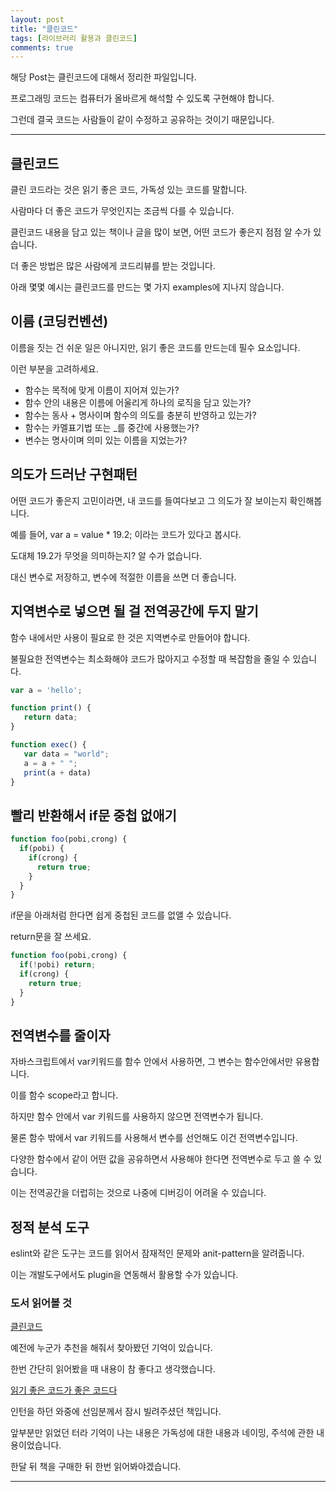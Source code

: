 ```yaml
---
layout: post
title: "클린코드"
tags: [라이브러리 활용과 클린코드]
comments: true
---
```

 
해당 Post는 클린코드에 대해서 정리한 파일입니다.

프로그래밍 코드는 컴퓨터가 올바르게 해석할 수 있도록 구현해야 합니다.

그런데 결국 코드는 사람들이 같이 수정하고 공유하는 것이기 때문입니다.

---

## 클린코드

클린 코드라는 것은 읽기 좋은 코드, 가독성 있는 코드를 말합니다.

사람마다 더 좋은 코드가 무엇인지는 조금씩 다를 수 있습니다.

클린코드 내용을 담고 있는 책이나 글을 많이 보면, 어떤 코드가 좋은지 점점 알 수가 있습니다.

더 좋은 방법은 많은 사람에게 코드리뷰를 받는 것입니다.

아래 몇몇 예시는 클린코드를 만드는 몇 가지 examples에 지나지 않습니다.


## 이름 (코딩컨벤션)

이름을 짓는 건 쉬운 일은 아니지만, 읽기 좋은 코드를 만드는데 필수 요소입니다.

이런 부분을 고려하세요.

* 함수는 목적에 맞게 이름이 지어져 있는가?
* 함수 안의 내용은 이름에 어울리게 하나의 로직을 담고 있는가?
* 함수는 동사 + 명사이며 함수의 의도를 충분히 반영하고 있는가?
* 함수는 카멜표기법 또는 _를 중간에 사용했는가?
* 변수는 명사이며 의미 있는 이름을 지었는가?
 

## 의도가 드러난 구현패턴

어떤 코드가 좋은지 고민이라면, 내 코드를 들여다보고 그 의도가 잘 보이는지 확인해봅니다.

예를 들어, var a = value * 19.2; 이라는 코드가 있다고 봅시다.

도대체 19.2가 무엇을 의미하는지? 알 수가 없습니다.

대신 변수로 저장하고, 변수에 적절한 이름을 쓰면 더 좋습니다.

## 지역변수로 넣으면 될 걸 전역공간에 두지 말기

함수 내에서만 사용이 필요로 한 것은 지역변수로 만들어야 합니다.

불필요한 전역변수는 최소화해야 코드가 많아지고 수정할 때 복잡함을 줄일 수 있습니다.

```js
var a = 'hello';

function print() {
   return data;
}

function exec() {
   var data = "world";
   a = a + " ";
   print(a + data)
}
```

## 빨리 반환해서 if문 중첩 없애기

```js
function foo(pobi,crong) {
  if(pobi) { 
    if(crong) {
      return true;
    }
  }
}
```
if문을 아래처럼 한다면 쉽게 중첩된 코드를 없앨 수 있습니다.

return문을 잘 쓰세요.
```js
function foo(pobi,crong) {
  if(!pobi) return;
  if(crong) {
    return true;
  }
}
```
## 전역변수를 줄이자

자바스크립트에서 var키워드를 함수 안에서 사용하면, 그 변수는 함수안에서만 유용합니다.

이를 함수 scope라고 합니다.

하지만 함수 안에서 var 키워드를 사용하지 않으면 전역변수가 됩니다.

물론 함수 밖에서 var 키워드를 사용해서 변수를 선언해도 이건 전역변수입니다.

다양한 함수에서 같이 어떤 값을 공유하면서 사용해야 한다면 전역변수로 두고 쓸 수 있습니다.

이는 전역공간을 더럽히는 것으로 나중에 디버깅이 어려울 수 있습니다.

## 정적 분석 도구

eslint와 같은 도구는 코드를 읽어서 잠재적인 문제와 anit-pattern을 알려줍니다.

이는 개발도구에서도 plugin을 연동해서 활용할 수가 있습니다.

### 도서 읽어볼 것

<a href="https://book.naver.com/bookdb/book_detail.nhn?bid=7390287">클린코드</a>

예전에 누군가 추천을 해줘서 찾아봤던 기억이 있습니다.

한번 간단히 읽어봤을 때 내용이 참 좋다고 생각했습니다.

<a href="https://book.naver.com/bookdb/book_detail.nhn?bid=6871807">읽기 좋은 코드가 좋은 코드다</a>

인턴을 하던 와중에 선임분께서 잠시 빌려주셨던 책입니다.

앞부분만 읽었던 터라 기억이 나는 내용은 가독성에 대한 내용과 네이밍, 주석에 관한 내용이었습니다.

한달 뒤 책을 구매한 뒤 한번 읽어봐야겠습니다.

---
